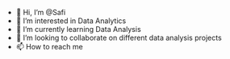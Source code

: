 - 👋 Hi, I’m @Safi
- 👀 I’m interested in Data Analytics 
- 🌱 I’m currently learning Data Analysis
- 💞️ I’m looking to collaborate on different data analysis projects
- 📫 How to reach me 

<!---
Safi096/Safi096 is a ✨ special ✨ repository because its `README.md` (this file) appears on your GitHub profile.
You can click the Preview link to take a look at your changes.
--->

